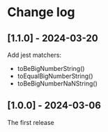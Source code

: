 # Change log

## [1.1.0] - 2024-03-20

Add jest matchers:

- toBeBigNumberString()
- toEqualBigNumberString()
- toBeBigNumberNaNString()

## [1.0.0] - 2024-03-06

The first release
